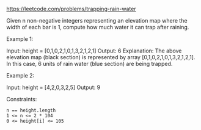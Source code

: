 https://leetcode.com/problems/trapping-rain-water

Given n non-negative integers representing an elevation map where the width of each bar is 1, compute how much water it can trap after raining.
 
Example 1:

Input: height = [0,1,0,2,1,0,1,3,2,1,2,1]
Output: 6
Explanation: The above elevation map (black section) is represented by array [0,1,0,2,1,0,1,3,2,1,2,1]. In this case, 6 units of rain water (blue section) are being trapped.

Example 2:

Input: height = [4,2,0,3,2,5]
Output: 9

 

Constraints:

    n == height.length
    1 <= n <= 2 * 104
    0 <= height[i] <= 105

